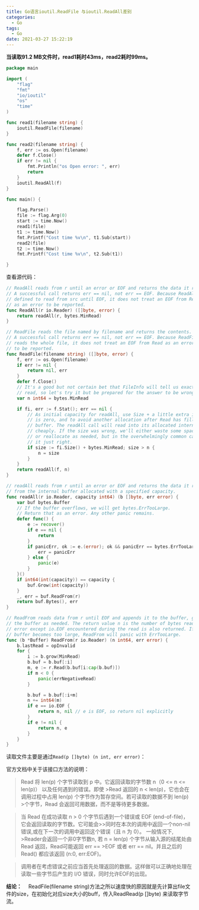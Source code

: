 ```yaml
---
title: Go语言ioutil.ReadFile 与ioutil.ReadAll差别
categories:
  - Go
tags:
  - Go
date: 2021-03-27 15:22:19
---
```


**当读取91.2 MB文件时，read1耗时43ms，read2耗时99ms。**

```go
package main

import (
    "flag"
    "fmt"
    "io/ioutil"
    "os"
    "time"
)

func read1(filename string) {
    ioutil.ReadFile(filename)
}

func read2(filename string) {
    f, err := os.Open(filename)
    defer f.Close()
    if err != nil {
        fmt.Println("os Open error: ", err)
        return
    }
    ioutil.ReadAll(f)
}

func main() {

    flag.Parse()
    file := flag.Arg(0)
    start := time.Now()
    read1(file)
    t1 := time.Now()
    fmt.Printf("Cost time %v\n", t1.Sub(start))
    read2(file)
    t2 := time.Now()
    fmt.Printf("Cost time %v\n", t2.Sub(t1))

}
```

查看源代码：

```go
// ReadAll reads from r until an error or EOF and returns the data it read.
// A successful call returns err == nil, not err == EOF. Because ReadAll is
// defined to read from src until EOF, it does not treat an EOF from Read
// as an error to be reported.
func ReadAll(r io.Reader) ([]byte, error) {
    return readAll(r, bytes.MinRead)
}

// ReadFile reads the file named by filename and returns the contents.
// A successful call returns err == nil, not err == EOF. Because ReadFile
// reads the whole file, it does not treat an EOF from Read as an error
// to be reported.
func ReadFile(filename string) ([]byte, error) {
    f, err := os.Open(filename)
    if err != nil {
        return nil, err
    }
    defer f.Close()
    // It's a good but not certain bet that FileInfo will tell us exactly how much to
    // read, so let's try it but be prepared for the answer to be wrong.
    var n int64 = bytes.MinRead

    if fi, err := f.Stat(); err == nil {
        // As initial capacity for readAll, use Size + a little extra in case Size
        // is zero, and to avoid another allocation after Read has filled the
        // buffer. The readAll call will read into its allocated internal buffer
        // cheaply. If the size was wrong, we'll either waste some space off the end
        // or reallocate as needed, but in the overwhelmingly common case we'll get
        // it just right.
        if size := fi.Size() + bytes.MinRead; size > n {
            n = size
        }
    }
    return readAll(f, n)
}

// readAll reads from r until an error or EOF and returns the data it read
// from the internal buffer allocated with a specified capacity.
func readAll(r io.Reader, capacity int64) (b []byte, err error) {
    var buf bytes.Buffer
    // If the buffer overflows, we will get bytes.ErrTooLarge.
    // Return that as an error. Any other panic remains.
    defer func() {
        e := recover()
        if e == nil {
            return
        }
        if panicErr, ok := e.(error); ok && panicErr == bytes.ErrTooLarge {
            err = panicErr
        } else {
            panic(e)
        }
    }()
    if int64(int(capacity)) == capacity {
        buf.Grow(int(capacity))
    }
    _, err = buf.ReadFrom(r)
    return buf.Bytes(), err
}

// ReadFrom reads data from r until EOF and appends it to the buffer, growing
// the buffer as needed. The return value n is the number of bytes read. Any
// error except io.EOF encountered during the read is also returned. If the
// buffer becomes too large, ReadFrom will panic with ErrTooLarge.
func (b *Buffer) ReadFrom(r io.Reader) (n int64, err error) {
    b.lastRead = opInvalid
    for {
        i := b.grow(MinRead)
        b.buf = b.buf[:i]
        m, e := r.Read(b.buf[i:cap(b.buf)])
        if m < 0 {
            panic(errNegativeRead)
        }

        b.buf = b.buf[:i+m]
        n += int64(m)
        if e == io.EOF {
            return n, nil // e is EOF, so return nil explicitly
        }
        if e != nil {
            return n, e
        }
    }
}
```

读取文件主要是通过`Read(p []byte) (n int, err error)`：

官方文档中关于该接口方法的说明：

> Read 将 len(p) 个字节读取到 p 中。它返回读取的字节数 n（0 <= n <= len(p)） 以及任何遇到的错误。即使 >Read 返回的 n < len(p)，它也会在调用过程中占用 len(p) 个字节作为暂存空间。若可读取的数据不到 len(p) >个字节，Read 会返回可用数据，而不是等待更多数据。

> 当 Read 在成功读取 n > 0 个字节后遇到一个错误或 EOF (end-of-file)，它会返回读取的字节数。它可能会>>同时在本次的调用中返回一个non-nil错误,或在下一次的调用中返回这个错误（且 n 为 0）。 一般情况下, >Reader会返回一个非0字节数n, 若 n = len(p) 个字节从输入源的结尾处由 Read 返回，Read可能返回 err == >EOF 或者 err == nil。并且之后的 Read() 都应该返回 (n:0, err:EOF)。

> 调用者在考虑错误之前应当首先处理返回的数据。这样做可以正确地处理在读取一些字节后产生的 I/O 错误，同时允许EOF的出现。

**结论：**
  ReadFile(filename string)方法之所以速度快的原因就是先计算出file文件的size，在初始化对应size大小的buff，传入ReadRead(p []byte) 来读取字节流。


